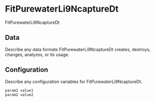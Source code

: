 # FitPurewaterLi9NcaptureDt

FitPurewaterLi9NcaptureDt

## Data

Describe any data formats FitPurewaterLi9NcaptureDt creates, destroys, changes, analyzes, or its usage.




## Configuration

Describe any configuration variables for FitPurewaterLi9NcaptureDt.

```
param1 value1
param2 value2
```
